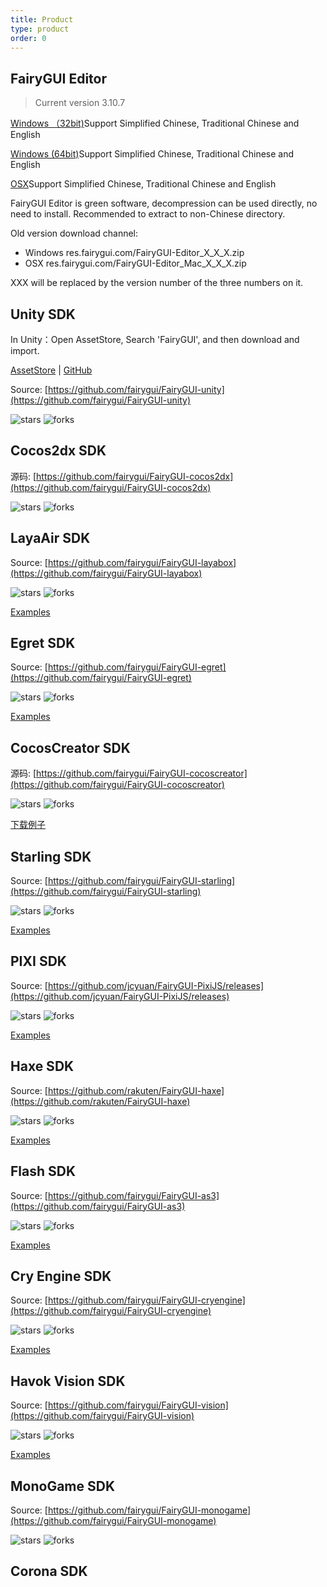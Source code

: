 ```yaml
---
title: Product
type: product
order: 0
---
```


## FairyGUI Editor 

>Current version 3.10.7

<div id="downloads">
<a class="button" href="https://fairygui-in.oss-us-west-1.aliyuncs.com/FairyGUI-Editor_3_10_7.zip" target="_self">Windows （32bit)</a><span class="light info">Support Simplified Chinese, Traditional Chinese and English</span>

<a class="button" href="http://res.fairygui.com/FairyGUI-Editor_3_10_7_win64.zip" target="_self">Windows (64bit)</a><span class="light info">Support Simplified Chinese, Traditional Chinese and English</span>

<a class="button" href="https://fairygui-in.oss-us-west-1.aliyuncs.com/FairyGUI-Editor_Mac_3_10_7.zip" target="_self">OSX</a><span class="light info">Support Simplified Chinese, Traditional Chinese and English</span>
</div>

FairyGUI Editor is green software, decompression can be used directly, no need to install. Recommended to extract to non-Chinese directory.

Old version download channel:

- Windows res.fairygui.com/FairyGUI-Editor_X_X_X.zip
- OSX res.fairygui.com/FairyGUI-Editor_Mac_X_X_X.zip

XXX will be replaced by the version number of the three numbers on it.

## Unity SDK

In Unity：Open AssetStore, Search 'FairyGUI', and then download and import.

[AssetStore](http://u3d.as/kX8) | [GitHub](https://github.com/fairygui/FairyGUI-unity/releases)

Source: [https://github.com/fairygui/FairyGUI-unity](https://github.com/fairygui/FairyGUI-unity)

<img src="https://img.shields.io/github/stars/fairygui/FairyGUI-unity.svg"         alt="stars"> <img src="https://img.shields.io/github/forks/fairygui/FairyGUI-unity.svg" alt="forks">

## Cocos2dx SDK

源码: [https://github.com/fairygui/FairyGUI-cocos2dx](https://github.com/fairygui/FairyGUI-cocos2dx)

<img src="https://img.shields.io/github/stars/fairygui/FairyGUI-cocos2dx.svg"         alt="stars"> <img src="https://img.shields.io/github/forks/fairygui/FairyGUI-cocos2dx.svg" alt="forks">

## LayaAir SDK

Source: [https://github.com/fairygui/FairyGUI-layabox](https://github.com/fairygui/FairyGUI-layabox)

<img src="https://img.shields.io/github/stars/fairygui/FairyGUI-layabox.svg"         alt="stars"> <img src="https://img.shields.io/github/forks/fairygui/FairyGUI-layabox.svg" alt="forks">

[Examples](https://fairygui-in.oss-us-west-1.aliyuncs.com/FairyGUI-layabox-demo181120.zip)

## Egret SDK

Source: [https://github.com/fairygui/FairyGUI-egret](https://github.com/fairygui/FairyGUI-egret)

<img src="https://img.shields.io/github/stars/fairygui/FairyGUI-egret.svg"         alt="stars"> <img src="https://img.shields.io/github/forks/fairygui/FairyGUI-egret.svg" alt="forks">

[Examples](https://fairygui-in.oss-us-west-1.aliyuncs.com/FairyGUI-egret-demo180907.zip)

## CocosCreator SDK

源码: [https://github.com/fairygui/FairyGUI-cocoscreator](https://github.com/fairygui/FairyGUI-cocoscreator)

<img src="https://img.shields.io/github/stars/fairygui/FairyGUI-cocoscreator.svg"         alt="stars"> <img src="https://img.shields.io/github/forks/fairygui/FairyGUI-cocoscreator.svg" alt="forks">

[下载例子](http://res.fairygui.com/FairyGUI-cocoscreator-demo181216.zip)

## Starling SDK

Source: [https://github.com/fairygui/FairyGUI-starling](https://github.com/fairygui/FairyGUI-starling)

<img src="https://img.shields.io/github/stars/fairygui/FairyGUI-starling.svg"         alt="stars"> <img src="https://img.shields.io/github/forks/fairygui/FairyGUI-starling.svg" alt="forks">

[Examples](https://fairygui-in.oss-us-west-1.aliyuncs.com/FairyGUI-starling-demo180907.zip)

## PIXI SDK

Source: [https://github.com/jcyuan/FairyGUI-PixiJS/releases](https://github.com/jcyuan/FairyGUI-PixiJS/releases)

<img src="https://img.shields.io/github/stars/jcyuan/FairyGUI-PIXI.svg"         alt="stars"> <img src="https://img.shields.io/github/forks/jcyuan/FairyGUI-PIXI.svg" alt="forks">

[Examples](https://github.com/jcyuan/FairyGUI-PixiJS-Example/releases)

## Haxe SDK

Source: [https://github.com/rakuten/FairyGUI-haxe](https://github.com/rakuten/FairyGUI-haxe)

<img src="https://img.shields.io/github/stars/rakuten/FairyGUI-haxe.svg"         alt="stars"> <img src="https://img.shields.io/github/forks/rakuten/FairyGUI-haxe.svg" alt="forks">

[Examples](https://github.com/rakuten/FairyGUI-haxe/releases)

## Flash SDK

Source: [https://github.com/fairygui/FairyGUI-as3](https://github.com/fairygui/FairyGUI-as3)

<img src="https://img.shields.io/github/stars/fairygui/FairyGUI-as3.svg"         alt="stars"> <img src="https://img.shields.io/github/forks/fairygui/FairyGUI-as3.svg" alt="forks">

[Examples](https://fairygui-in.oss-us-west-1.aliyuncs.com/FairyGUI-as3-demo180907.zip)

## Cry Engine SDK

Source: [https://github.com/fairygui/FairyGUI-cryengine](https://github.com/fairygui/FairyGUI-cryengine)

<img src="https://img.shields.io/github/stars/fairygui/FairyGUI-cryengine.svg"         alt="stars"> <img src="https://img.shields.io/github/forks/fairygui/FairyGUI-cryengine.svg" alt="forks">

[Examples](https://github.com/fairygui/FairyGUI-cryengine-examples)

## Havok Vision SDK

Source: [https://github.com/fairygui/FairyGUI-vision](https://github.com/fairygui/FairyGUI-vision)

<img src="https://img.shields.io/github/stars/fairygui/FairyGUI-vision.svg"         alt="stars"> <img src="https://img.shields.io/github/forks/fairygui/FairyGUI-vision.svg" alt="forks">

[Examples](https://github.com/fairygui/FairyGUI-vision-examples)

## MonoGame SDK

Source: [https://github.com/fairygui/FairyGUI-monogame](https://github.com/fairygui/FairyGUI-monogame)

<img src="https://img.shields.io/github/stars/fairygui/FairyGUI-monogame.svg"         alt="stars"> <img src="https://img.shields.io/github/forks/fairygui/FairyGUI-monogame.svg" alt="forks">

## Corona SDK